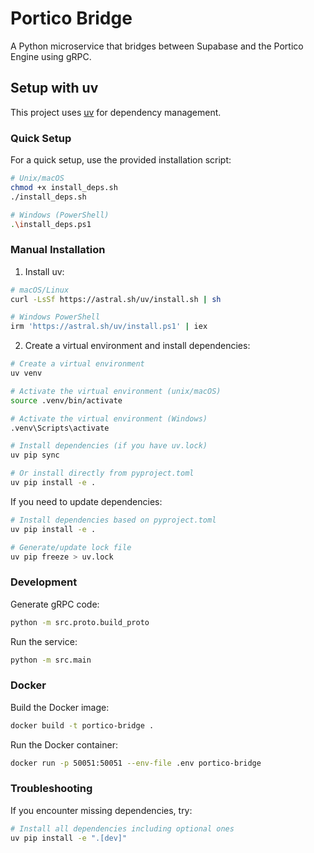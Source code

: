 # Portico Bridge

A Python microservice that bridges between Supabase and the Portico Engine using gRPC.

## Setup with uv

This project uses [uv](https://github.com/astral-sh/uv) for dependency management.

### Quick Setup

For a quick setup, use the provided installation script:

```bash
# Unix/macOS
chmod +x install_deps.sh
./install_deps.sh

# Windows (PowerShell)
.\install_deps.ps1
```

### Manual Installation

1. Install uv:

```bash
# macOS/Linux
curl -LsSf https://astral.sh/uv/install.sh | sh

# Windows PowerShell
irm 'https://astral.sh/uv/install.ps1' | iex
```

2. Create a virtual environment and install dependencies:

```bash
# Create a virtual environment
uv venv

# Activate the virtual environment (unix/macOS)
source .venv/bin/activate

# Activate the virtual environment (Windows)
.venv\Scripts\activate

# Install dependencies (if you have uv.lock)
uv pip sync

# Or install directly from pyproject.toml
uv pip install -e .
```

If you need to update dependencies:

```bash
# Install dependencies based on pyproject.toml
uv pip install -e .

# Generate/update lock file
uv pip freeze > uv.lock
```

### Development

Generate gRPC code:

```bash
python -m src.proto.build_proto
```

Run the service:

```bash
python -m src.main
```

### Docker

Build the Docker image:

```bash
docker build -t portico-bridge .
```

Run the Docker container:

```bash
docker run -p 50051:50051 --env-file .env portico-bridge
```

### Troubleshooting

If you encounter missing dependencies, try:

```bash
# Install all dependencies including optional ones
uv pip install -e ".[dev]"
```
